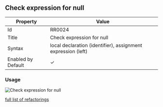 ## Check expression for null

| Property           | Value                                                            |
| ------------------ | ---------------------------------------------------------------- |
| Id                 | RR0024                                                           |
| Title              | Check expression for null                                        |
| Syntax             | local declaration \(identifier\), assignment expression \(left\) |
| Enabled by Default | &#x2713;                                                         |

### Usage

![Check expression for null](../../images/refactorings/CheckExpressionForNull.png)

[full list of refactorings](Refactorings.md)